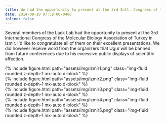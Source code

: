 ```yaml
---
title: We had the opportunity to present at the 3rd Intl. Congress of the Mol. Bio. Association of Turkey
date: 2014-09-10 07:59:00-0400
inline: false
---
```


Several members of the Lack Lab had the opportunity to present at the 3rd International Congress of the Molecular Biology Association of Turkey in Izmir. I'd like to congratulate all of them on their excellent presentations. We did however receive word from the organizers that Ugur will be banned from future conferences due to his excessive public displays of scientific affection. 

<div class="row">
    <div class="col">
        {% include figure.html path="assets/img/izmir1.png" class="img-fluid rounded z-depth-1 mx-auto d-block" %}
    </div>
    <div class="col">
        {% include figure.html path="assets/img/izmir2.png" class="img-fluid rounded z-depth-1 mx-auto d-block" %}
    </div>
    <div class="col">
        {% include figure.html path="assets/img/izmir3.png" class="img-fluid rounded z-depth-1 mx-auto d-block" %}
    </div>
</div>
<div class="row">
    <div class="col">
        {% include figure.html path="assets/img/izmir4.png" class="img-fluid rounded z-depth-1 mx-auto d-block" %}
    </div>
    <div class="col">
        {% include figure.html path="assets/img/izmir5.png" class="img-fluid rounded z-depth-1 mx-auto d-block" %}
    </div>
</div>